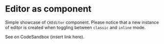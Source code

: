 # Editor as component

Simple showcase of `CKEditor` component. Please notice that a new instance of editor is created when toggling between `classic` and `inline` mode.

See on CodeSandbox (insert link here).
